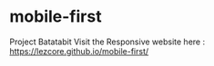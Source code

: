 # mobile-first
Project Batatabit
Visit the Responsive website here : https://lezcore.github.io/mobile-first/